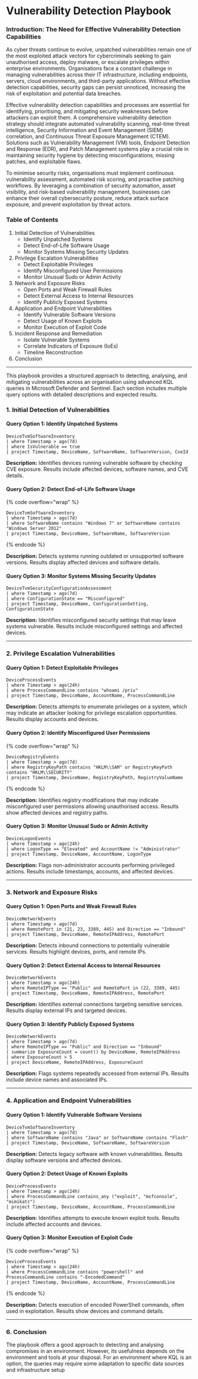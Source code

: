 # Vulnerability Detection Playbook

### Introduction: The Need for Effective Vulnerability Detection Capabilities

As cyber threats continue to evolve, unpatched vulnerabilities remain one of the most exploited attack vectors for cybercriminals seeking to gain unauthorised access, deploy malware, or escalate privileges within enterprise environments. Organisations face a constant challenge in managing vulnerabilities across their IT infrastructure, including endpoints, servers, cloud environments, and third-party applications. Without effective detection capabilities, security gaps can persist unnoticed, increasing the risk of exploitation and potential data breaches.

Effective vulnerability detection capabilities and processes are essential for identifying, prioritising, and mitigating security weaknesses before attackers can exploit them. A comprehensive vulnerability detection strategy should integrate automated vulnerability scanning, real-time threat intelligence, Security Information and Event Management (SIEM) correlation, and Continuous Threat Exposure Management (CTEM). Solutions such as Vulnerability Management (VM) tools, Endpoint Detection and Response (EDR), and Patch Management systems play a crucial role in maintaining security hygiene by detecting misconfigurations, missing patches, and exploitable flaws.

To minimise security risks, organisations must implement continuous vulnerability assessment, automated risk scoring, and proactive patching workflows. By leveraging a combination of security automation, asset visibility, and risk-based vulnerability management, businesses can enhance their overall cybersecurity posture, reduce attack surface exposure, and prevent exploitation by threat actors.

### Table of Contents

1. Initial Detection of Vulnerabilities
   * Identify Unpatched Systems
   * Detect End-of-Life Software Usage
   * Monitor Systems Missing Security Updates
2. Privilege Escalation Vulnerabilities
   * Detect Exploitable Privileges
   * Identify Misconfigured User Permissions
   * Monitor Unusual Sudo or Admin Activity
3. Network and Exposure Risks
   * Open Ports and Weak Firewall Rules
   * Detect External Access to Internal Resources
   * Identify Publicly Exposed Systems
4. Application and Endpoint Vulnerabilities
   * Identify Vulnerable Software Versions
   * Detect Usage of Known Exploits
   * Monitor Execution of Exploit Code
5. Incident Response and Remediation
   * Isolate Vulnerable Systems
   * Correlate Indicators of Exposure (IoEs)
   * Timeline Reconstruction
6. Conclusion

***

This playbook provides a structured approach to detecting, analysing, and mitigating vulnerabilities across an organisation using advanced KQL queries in Microsoft Defender and Sentinel. Each section includes multiple query options with detailed descriptions and expected results.

### 1. **Initial Detection of Vulnerabilities**

#### Query Option 1: Identify Unpatched Systems

```kusto
DeviceTvmSoftwareInventory
| where Timestamp > ago(7d)
| where IsVulnerable == true
| project Timestamp, DeviceName, SoftwareName, SoftwareVersion, CveId
```

**Description:** Identifies devices running vulnerable software by checking CVE exposure. Results include affected devices, software names, and CVE details.

#### Query Option 2: Detect End-of-Life Software Usage

{% code overflow="wrap" %}
```kusto
DeviceTvmSoftwareInventory
| where Timestamp > ago(7d)
| where SoftwareName contains "Windows 7" or SoftwareName contains "Windows Server 2012"
| project Timestamp, DeviceName, SoftwareName, SoftwareVersion
```
{% endcode %}

**Description:** Detects systems running outdated or unsupported software versions. Results display affected devices and software details.

#### Query Option 3: Monitor Systems Missing Security Updates

```kusto
DeviceTvmSecurityConfigurationAssessment
| where Timestamp > ago(7d)
| where ConfigurationState == "Misconfigured"
| project Timestamp, DeviceName, ConfigurationSetting, ConfigurationState
```

**Description:** Identifies misconfigured security settings that may leave systems vulnerable. Results include misconfigured settings and affected devices.

***

### 2. **Privilege Escalation Vulnerabilities**

#### Query Option 1: Detect Exploitable Privileges

```kusto
DeviceProcessEvents
| where Timestamp > ago(24h)
| where ProcessCommandLine contains "whoami /priv"
| project Timestamp, DeviceName, AccountName, ProcessCommandLine
```

**Description:** Detects attempts to enumerate privileges on a system, which may indicate an attacker looking for privilege escalation opportunities. Results display accounts and devices.

#### Query Option 2: Identify Misconfigured User Permissions

{% code overflow="wrap" %}
```kusto
DeviceRegistryEvents
| where Timestamp > ago(7d)
| where RegistryKeyPath contains "HKLM\\SAM" or RegistryKeyPath contains "HKLM\\SECURITY"
| project Timestamp, DeviceName, RegistryKeyPath, RegistryValueName
```
{% endcode %}

**Description:** Identifies registry modifications that may indicate misconfigured user permissions allowing unauthorised access. Results show affected devices and registry paths.

#### Query Option 3: Monitor Unusual Sudo or Admin Activity

```kusto
DeviceLogonEvents
| where Timestamp > ago(24h)
| where LogonType == "Elevated" and AccountName != "Administrator"
| project Timestamp, DeviceName, AccountName, LogonType
```

**Description:** Flags non-administrator accounts performing privileged actions. Results include timestamps, accounts, and affected devices.

***

### 3. **Network and Exposure Risks**

#### Query Option 1: Open Ports and Weak Firewall Rules

```kusto
DeviceNetworkEvents
| where Timestamp > ago(7d)
| where RemotePort in (21, 23, 3389, 445) and Direction == "Inbound"
| project Timestamp, DeviceName, RemoteIPAddress, RemotePort
```

**Description:** Detects inbound connections to potentially vulnerable services. Results highlight devices, ports, and remote IPs.

#### Query Option 2: Detect External Access to Internal Resources

```kusto
DeviceNetworkEvents
| where Timestamp > ago(24h)
| where RemoteIPType == "Public" and RemotePort in (22, 3389, 445)
| project Timestamp, DeviceName, RemoteIPAddress, RemotePort
```

**Description:** Identifies external connections targeting sensitive services. Results display external IPs and targeted devices.

#### Query Option 3: Identify Publicly Exposed Systems

```kusto
DeviceNetworkEvents
| where Timestamp > ago(7d)
| where RemoteIPType == "Public" and Direction == "Inbound"
| summarize ExposureCount = count() by DeviceName, RemoteIPAddress
| where ExposureCount > 5
| project DeviceName, RemoteIPAddress, ExposureCount
```

**Description:** Flags systems repeatedly accessed from external IPs. Results include device names and associated IPs.

***

### 4. **Application and Endpoint Vulnerabilities**

#### Query Option 1: Identify Vulnerable Software Versions

```kusto
DeviceTvmSoftwareInventory
| where Timestamp > ago(7d)
| where SoftwareName contains "Java" or SoftwareName contains "Flash"
| project Timestamp, DeviceName, SoftwareName, SoftwareVersion
```

**Description:** Detects legacy software with known vulnerabilities. Results display software versions and affected devices.

#### Query Option 2: Detect Usage of Known Exploits

```kusto
DeviceProcessEvents
| where Timestamp > ago(24h)
| where ProcessCommandLine contains_any ("exploit", "msfconsole", "mimikatz")
| project Timestamp, DeviceName, AccountName, ProcessCommandLine
```

**Description:** Identifies attempts to execute known exploit tools. Results include affected accounts and devices.

#### Query Option 3: Monitor Execution of Exploit Code

{% code overflow="wrap" %}
```kusto
DeviceProcessEvents
| where Timestamp > ago(24h)
| where ProcessCommandLine contains "powershell" and ProcessCommandLine contains "-EncodedCommand"
| project Timestamp, DeviceName, AccountName, ProcessCommandLine
```
{% endcode %}

**Description:** Detects execution of encoded PowerShell commands, often used in exploitation. Results show devices and command details.

***

### 6. **Conclusion**

The playbook offers a good approach to detecting and analysing compromises in an environment. However, its usefulness depends on the environment and tools at your disposal. For an environment where KQL is an option, the queries may require some adaptation to specific data sources and infrastructure setup
